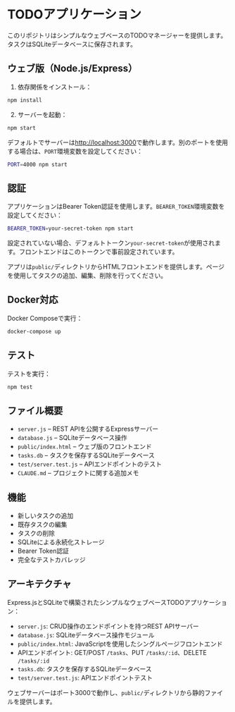 # TODOアプリケーション

このリポジトリはシンプルなウェブベースのTODOマネージャーを提供します。タスクはSQLiteデータベースに保存されます。

## ウェブ版（Node.js/Express）

1. 依存関係をインストール：

```bash
npm install
```

2. サーバーを起動：

```bash
npm start
```

デフォルトでサーバーは<http://localhost:3000>で動作します。別のポートを使用する場合は、`PORT`環境変数を設定してください：

```bash
PORT=4000 npm start
```

## 認証

アプリケーションはBearer Token認証を使用します。`BEARER_TOKEN`環境変数を設定してください：

```bash
BEARER_TOKEN=your-secret-token npm start
```

設定されていない場合、デフォルトトークン`your-secret-token`が使用されます。フロントエンドはこのトークンで事前設定されています。

アプリは`public/`ディレクトリからHTMLフロントエンドを提供します。ページを使用してタスクの追加、編集、削除を行ってください。

## Docker対応

Docker Composeで実行：

```bash
docker-compose up
```

## テスト

テストを実行：

```bash
npm test
```

## ファイル概要

- `server.js` – REST APIを公開するExpressサーバー
- `database.js` – SQLiteデータベース操作
- `public/index.html` – ウェブ版のフロントエンド
- `tasks.db` – タスクを保存するSQLiteデータベース
- `test/server.test.js` – APIエンドポイントのテスト
- `CLAUDE.md` – プロジェクトに関する追加メモ

## 機能

- 新しいタスクの追加
- 既存タスクの編集
- タスクの削除
- SQLiteによる永続化ストレージ
- Bearer Token認証
- 完全なテストカバレッジ

## アーキテクチャ

Express.jsとSQLiteで構築されたシンプルなウェブベースTODOアプリケーション：

- `server.js`: CRUD操作のエンドポイントを持つREST APIサーバー
- `database.js`: SQLiteデータベース操作モジュール
- `public/index.html`: JavaScriptを使用したシングルページフロントエンド
- APIエンドポイント: GET/POST `/tasks`、PUT `/tasks/:id`、DELETE `/tasks/:id`
- `tasks.db`: タスクを保存するSQLiteデータベース
- `test/server.test.js`: APIエンドポイントテスト

ウェブサーバーはポート3000で動作し、`public/`ディレクトリから静的ファイルを提供します。